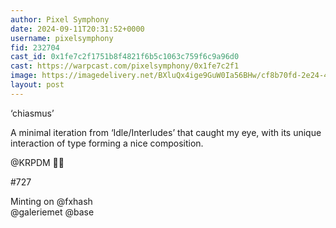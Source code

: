 ```yaml
---
author: Pixel Symphony
date: 2024-09-11T20:31:52+0000
username: pixelsymphony
fid: 232704
cast_id: 0x1fe7c2f1751b8f4821f6b5c1063c759f6c9a96d0
cast: https://warpcast.com/pixelsymphony/0x1fe7c2f1
image: https://imagedelivery.net/BXluQx4ige9GuW0Ia56BHw/cf8b70fd-2e24-4ad9-03c1-e75cd25d5600/original
layout: post
---
```

‘chiasmus’  
  
A minimal iteration from ‘Idle/Interludes’ that caught my eye, with its unique interaction of type forming a nice composition.  
  
@KRPDM 🙂🥂  
  
#727  
  
Minting on @fxhash   
@galeriemet @base  

<img src='https://imagedelivery.net/BXluQx4ige9GuW0Ia56BHw/cf8b70fd-2e24-4ad9-03c1-e75cd25d5600/original' alt='' referrerpolicy='no-referrer'/>
